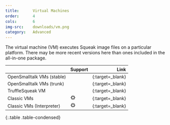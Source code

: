 ```yaml
---
title:      Virtual Machines
order:      4
cols:       6
img-src:    downloads/vm.png
category:   Advanced
---
```

The virtual machine (VM) executes Squeak image files on a particular platform. There may be more recent versions here than ones included in the all-in-one package.

|                            | Support   | Link                                                               |
| -------------------------- |:--------- | ------------------------------------------------------------------:|
| OpenSmalltalk VMs (stable) | <i class="fa fa-windows"></i> <i class="fa fa-apple"></i> <i class="fa fa-linux"></i> | [<i class="fa fa-external-link"></i>][osvm]{:target=_blank} |
| OpenSmalltalk VMs (trunk)  | <i class="fa fa-windows"></i> <i class="fa fa-apple"></i> <i class="fa fa-linux"></i> | [<i class="fa fa-github"></i>][osvm_trunk]{:target=_blank} |
| TruffleSqueak VM | <i class="fa fa-windows"></i> <i class="fa fa-apple"></i> <i class="fa fa-linux"></i> | [<i class="fa fa-external-link"></i>][truffle]{:target=_blank} |
| Classic VMs                | <i class="fa fa-windows"></i> <i class="fa fa-apple"></i> <i class="fa fa-linux"></i> <img src="../img/downloads/risc.png" alt="RISC OS"> | [<i class="fa fa-external-link"></i>][classic]{:target=_blank} |
| Classic VMs (Interpreter)  | <i class="fa fa-windows"></i> <i class="fa fa-apple"></i> <i class="fa fa-linux"></i> <img src="../img/downloads/risc.png" alt="RISC OS"> | [<i class="fa fa-external-link"></i>][interpreter]{:target=_blank} |
{:.table .table-condensed}

[osvm]: https://github.com/OpenSmalltalk/opensmalltalk-vm/releases/latest
[osvm_trunk]: https://github.com/OpenSmalltalk/opensmalltalk-vm
[truffle]: https://github.com/hpi-swa/trufflesqueak/releases/latest
[classic]: http://squeakvm.org/
[interpreter]: http://squeakvm.org/cgi-bin/viewvc.cgi/squeak/trunk/
